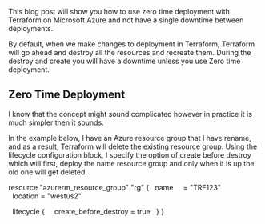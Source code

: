 This blog post will show you how to use zero time deployment with Terraform on Microsoft Azure and not have a single downtime between deployments.

By default, when we make changes to deployment in Terraform, Terraform will go ahead and destroy all the resources and recreate them. During the destroy and create you will have a downtime unless you use Zero time deployment.

## Zero Time Deployment

I know that the concept might sound complicated however in practice it is much simpler then it sounds.

In the example below, I have an Azure resource group that I have rename, and as a result, Terraform will delete the existing resource group. Using the lifecycle configuration block, I specify the option of create before destroy which will first, deploy the name resource group and only when it is up the old one will get deleted.

resource "azurerm_resource_group" "rg" {
  name     = "TRF123"
  location = "westus2"

  lifecycle {
    create_before_destroy = true
  }
}